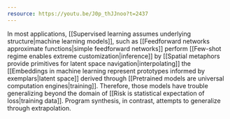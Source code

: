 ```yaml
---
resource: https://youtu.be/J0p_thJJnoo?t=2437
---
```


In most applications, [[Supervised learning assumes underlying structure|machine learning models]], such as [[Feedforward networks approximate functions|simple feedforward networks]] perform [[Few-shot regime enables extreme customization|inference]] by [[Spatial metaphors provide primitives for latent space navigation|interpolating]] the [[Embeddings in machine learning represent prototypes informed by exemplars|latent space]] derived through [[Pretrained models are universal computation engines|training]]. Therefore, those models have trouble generalizing beyond the domain of [[Risk is statistical expectation of loss|training data]]. Program synthesis, in contrast, attempts to generalize through extrapolation.